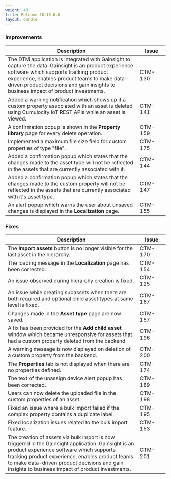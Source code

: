 ```yaml
---
weight: 40
title: Release 10.16.0.0
layout: bundle
---
```


### Improvements

<div><table ><colgroup>
<col style="width: 70%;"><col style="width: 15%;"></colgroup>
<thead><tr>
<th>
Description</th>
<th>
Issue</th>
</tr>
</thead><tbody>

<tr>
<td>The DTM application is integrated with Gainsight to capture the data. Gainsight is an product experience software which supports tracking product experience, enables product teams to make data-driven product decisions and gain insights to business impact of product investments.</td>
<td>CTM-130</td>
</tr>

<tr>
<td>Added a warning notification which shows up if a custom property associated with an asset is deleted using Cumulocity IoT REST APIs while an asset is viewed.</td>
<td>CTM-141</td>
</tr>

<tr>
<td>A confirmation popup is shown in the <b>Property library</b> page for every delete operation.</td>
<td>CTM-159</td>
</tr>

<tr>
<td>Implemented a maximum file size field for custom properties of type "file".</td>
<td>CTM-175</td>
</tr>

<tr>
<td>Added a confirmation popup which states that the changes made to the asset type will not be reflected in the assets that are currently associated with it.</td>
<td>CTM-144</td>
</tr>

<tr>
<td>Added a confirmation popup which states that the changes made to the custom property will not be reflected in the assets that are currently associated with it's asset type.</td>
<td>CTM-147</td>
</tr>

<tr>
<td>An alert popup which warns the user about unsaved changes is displayed in the <b>Localization</b> page.</td>
<td>CTM-155</td>
</tr>

</tbody></table></div>

### Fixes

<div><table ><colgroup>
<col style="width: 70%;"><col style="width: 15%;"></colgroup>
<thead><tr>
<th>
Description</th>
<th>
Issue</th>
</tr>
</thead><tbody>

<tr>
<td>The <b>Import assets</b> button is no longer visible for the last asset in the hierarchy.</td>
<td>CTM-170</td>
</tr>

<tr>
<td>The loading message in the <b>Localization</b> page has been corrected.</td>
<td>CTM-154</td>
</tr>

<tr>
<td>An issue observed during hierarchy creation is fixed.</td>
<td>CTM-125</td>
</tr>

<tr>
<td>An issue while creating subassets when there are both required and optional child asset types at same level is fixed.</td>
<td>CTM-167</td>
</tr>

<tr>
<td>Changes made in the <b>Asset type</b> page are now saved.</td>
<td>CTM-157</td>
</tr>

<tr>
<td>A fix has been provided for the <b>Add child asset</b> window which became unresponsive for assets that had a custom property deleted from the backend.</td>
<td>CTM-196</td>
</tr>

<tr>
<td>A warning message is now displayed on deletion of a custom property from the backend.</td>
<td>CTM-200</td>
</tr>

<tr>
<td>The <b>Properties</b> tab is not displayed when there are no properties defined.</td>
<td>CTM-174</td>
</tr>

<tr>
<td>The text of the unassign device alert popup has been corrected.</td>
<td>CTM-189</td>
</tr>

<tr>
<td>Users can now delete the uploaded file in the custom properties of an asset.</td>
<td>CTM-198</td>
</tr>

<tr>
<td>Fixed an issue where a bulk import failed if the complex property contains a duplicate label.</td>
<td>CTM-195</td>
</tr>

<tr>
<td>Fixed localization issues related to the bulk import feature.</td>
<td>CTM-153</td>
</tr>

<tr>
<td>The creation of assets via bulk import is now triggered in the Gainsight application. Gainsight is an product experience software which supports tracking product experience, enables product teams to make data-driven product decisions and gain insights to business impact of product investments.</td>
<td>CTM-201</td>
</tr>

</tbody></table></div>
